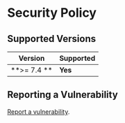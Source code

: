 # Security Policy

## Supported Versions

|    Version    | Supported  |
| ------------- | ---------- |
| **>= 7.4 **   |  **Yes**   |

## Reporting a Vulnerability

[Report a vulnerability](https://github.com/Jakiboy/apaapi/issues).
